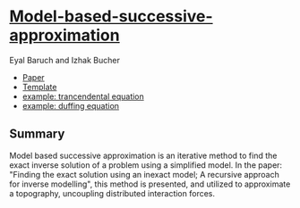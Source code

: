 




[Model-based-successive-approximation](....) 
=======
Eyal Baruch and Izhak Bucher



* [Paper](...)
* [Template](https://github.com/EyalMBaruch/Model-based-successive-approximation/template/main.m)
* [example: trancendental equation](https://github.comEyalMBaruch/Model-based-successive-approximation/trancendental-example/main_example1.m)
* [example: duffing equation](https://github.com/EyalMBaruch/Model-based-successive-approximation/duffing-equation-example/main.m)

Summary
--------

Model based successive approximation is an iterative method to find the exact inverse solution of a problem using a simplified model. In the paper: "Finding the exact solution using an inexact model; A recursive approach for inverse modelling", this method is presented, and utilized to approximate a topography, uncoupling distributed interaction forces.
